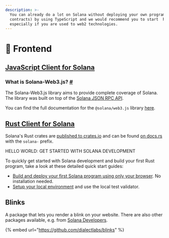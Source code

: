 ```yaml
---
description: >-
  You can already do a lot on Solana without deploying your own programs (smart
  contracts) by using TypeScript and we would recommend you to start  here,
  especially if you are used to web2 technologies.
---
```


# 📱 Frontend

## [JavaScript Client for Solana](https://solana.com/docs/clients/javascript)

### What is Solana-Web3.js? [#](https://solana.com/docs/clients/javascript#what-is-solana-web3js?) <a href="#what-is-solana-web3js" id="what-is-solana-web3js"></a>

The Solana-Web3.js library aims to provide complete coverage of Solana. The library was built on top of the [Solana JSON RPC API](https://solana.com/docs/rpc).

You can find the full documentation for the `@solana/web3.js` library [here](https://solana-labs.github.io/solana-web3.js/).

## [Rust Client for Solana](https://solana.com/docs/clients/rust)

Solana's Rust crates are [published to crates.io](https://crates.io/search?q=solana-) and can be found [on docs.rs](https://docs.rs/releases/search?query=solana-) with the `solana-` prefix.

HELLO WORLD: GET STARTED WITH SOLANA DEVELOPMENT

To quickly get started with Solana development and build your first Rust program, take a look at these detailed quick start guides:

* [Build and deploy your first Solana program using only your browser](https://solana.com/developers/guides/getstarted/hello-world-in-your-browser). No installation needed.
* [Setup your local environment](https://solana.com/developers/guides/getstarted/setup-local-development) and use the local test validator.

## Blinks

A package that lets you render a blink on your website. There are also other packages available, e.g. from [Solana Developers](https://www.npmjs.com/package/@solana/actions).

{% embed url="https://github.com/dialectlabs/blinks" %}
